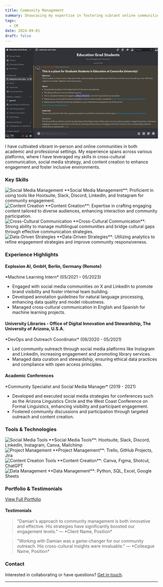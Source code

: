 ```yaml
---
title: Community Management
summary: Showcasing my expertise in fostering vibrant online communities through strategic engagement, content creation, and cross-cultural communication.
tags:
  - CM
date: 2024-09-01
draft: false
---
```


![Community Management Hero](assets/images/cm-hero.png)

I have cultivated vibrant in-person and online communities in both academic and professional settings. My experience spans across various platforms, where I have leveraged my skills in cross-cultural communication, social media strategy, and content creation to enhance engagement and foster inclusive environments.

### Key Skills

<div class="skills-section">
  <div class="skill">
    <img src="assets/media/icons/social-media-svg.svg.svg" alt="Social Media Management" />
    **Social Media Management**: Proficient in using tools like Hootsuite, Slack, Discord, LinkedIn, and Instagram for community engagement.
  </div>
  <div class="skill">
    <img src="icons/content-creation.png" alt="Content Creation" />
    **Content Creation**: Expertise in crafting engaging content tailored to diverse audiences, enhancing interaction and community participation.
  </div>
  <div class="skill">
    <img src="icons/cross-cultural-communication.png" alt="Cross-Cultural Communication" />
    **Cross-Cultural Communication**: Strong ability to manage multilingual communities and bridge cultural gaps through effective communication strategies.
  </div>
  <div class="skill">
    <img src="icons/data-driven-strategies.png" alt="Data-Driven Strategies" />
    **Data-Driven Strategies**: Utilizing analytics to refine engagement strategies and improve community responsiveness.
  </div>
</div>

### Experience Highlights

<div class="experience-section">
  <div class="experience">
    <h4>Explosion AI, GmbH, Berlin, Germany (Remote)</h4>
    *Machine Learning Intern* (05/2021 – 05/2023)
    <ul>
      <li>Engaged with social media communities on X and LinkedIn to promote brand visibility and foster internal team building.</li>
      <li>Developed annotation guidelines for natural language processing, enhancing data quality and model robustness.</li>
      <li>Managed cross-cultural communication in English and Spanish for machine learning projects.</li>
    </ul>
  </div>
  
  <div class="experience">
    <h4>University Libraries - Office of Digital Innovation and Stewardship, The University of Arizona, U.S.A.</h4>
    *DevOps and Outreach Coordinator* (08/2020 - 05/2021)
    <ul>
      <li>Led community outreach through social media platforms like Instagram and LinkedIn, increasing engagement and promoting library services.</li>
      <li>Managed data curation and stewardship, ensuring ethical data practices and compliance with open access principles.</li>
    </ul>
  </div>
  
  <div class="experience">
    <h4>Academic Conferences</h4>
    *Community Specialist and Social Media Manager* (2019 - 2021)
    <ul>
      <li>Developed and executed social media strategies for conferences such as the Arizona Linguistics Circle and the West Coast Conference on Formal Linguistics, enhancing visibility and participant engagement.</li>
      <li>Fostered community discussions and participation through targeted outreach and content creation.</li>
    </ul>
  </div>
</div>

### Tools & Technologies

<div class="tools-section">
  <div class="tool">
    <img src="icons/social-media-tools.png" alt="Social Media Tools" />
    **Social Media Tools**: Hootsuite, Slack, Discord, LinkedIn, Instagram, Canva, Mailchimp
  </div>
  <div class="tool">
    <img src="icons/project-management.png" alt="Project Management" />
    **Project Management**: Trello, GitHub Projects, Jira
  </div>
  <div class="tool">
    <img src="icons/content-creation-tools.png" alt="Content Creation Tools" />
    **Content Creation**: Canva, Figma, Shotcut, ChatGPT
  </div>
  <div class="tool">
    <img src="icons/data-management.png" alt="Data Management" />
    **Data Management**: Python, SQL, Excel, Google Sheets
  </div>
</div>

### Portfolio & Testimonials

<div class="portfolio-section">
  <a href="https://community-management.d-romero.com/" class="portfolio-link">View Full Portfolio</a>
</div>

<div class="testimonials-section">
  <h4>Testimonials</h4>
  <blockquote>
    "Damian's approach to community management is both innovative and effective. His strategies have significantly boosted our engagement levels."  
    — *Client Name, Position*
  </blockquote>
  <blockquote>
    "Working with Damian was a game-changer for our community outreach. His cross-cultural insights were invaluable."  
    — *Colleague Name, Position*
  </blockquote>
</div>

### Contact

Interested in collaborating or have questions? [Get in touch](mailto:damian@d-romero.com).

---
